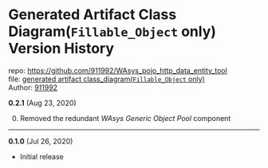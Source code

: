 # Generated Artifact Class Diagram(`Fillable_Object` only) Version History
repo: https://github.com/911992/WAsys_pojo_http_data_entity_tool  
file: [generated artifact class_diagram(`Fillable_Object` only)](./fillable_gen_artifact_class_diagram.svg)  
Author: [911992](https://github.com/911992)  

**0.2.1** (Aug 23, 2020)

0. Removed the redundant *WAsys Generic Object Pool* component 

<hr/>

**0.1.0** (Jul 26, 2020)

* Initial release